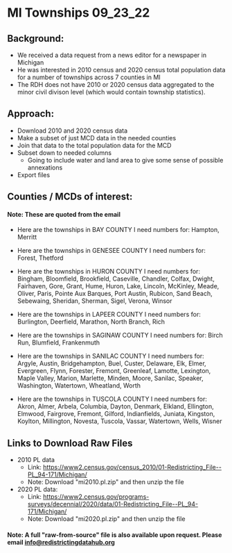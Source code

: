 # MI Townships 09_23_22

## Background:
- We received a data request from a news editor for a newspaper in Michigan
- He was interested in 2010 census and 2020 census total population data for a number of townships across 7 counties in MI
- The RDH does not have 2010 or 2020 census data aggregated to the minor civil divison level (which would contain township statistics).

## Approach:
- Download 2010 and 2020 census data
- Make a subset of just MCD data in the needed counties
- Join that data to the total population data for the MCD
- Subset down to needed columns
    - Going to include water and land area to give some sense of possible annexations
- Export files

## Counties / MCDs of interest:
#### Note: These are quoted from the email
- Here are the townships in BAY COUNTY I need numbers for: 
Hampton, Merritt

- Here are the townships in GENESEE COUNTY I need numbers for:
Forest, Thetford

- Here are the townships in HURON COUNTY I need numbers for:
Bingham, Bloomfield, Brookfield, Caseville, Chandler, Colfax, Dwight, Fairhaven, Gore, Grant, Hume, Huron, Lake, Lincoln, McKinley, Meade, Oliver, Paris, Pointe Aux Barques, Port Austin, Rubicon, Sand Beach, Sebewaing, Sheridan, Sherman, Sigel, Verona, Winsor

- Here are the townships in LAPEER COUNTY I need numbers for: 
Burlington, Deerfield, Marathon, North Branch, Rich

- Here are the townships in SAGINAW COUNTY I need numbers for: Birch Run, Blumfield, Frankenmuth

- Here are the townships in SANILAC COUNTY I need numbers for:
Argyle, Austin, Bridgehampton, Buel, Custer, Delaware, Elk, Elmer, Evergreen, Flynn, Forester, Fremont, Greenleaf, Lamotte, Lexington, Maple Valley, Marion, Marlette, Minden, Moore, Sanilac, Speaker, Washington, Watertown, Wheatland, Worth

- Here are the townships in TUSCOLA COUNTY I need numbers for:
Akron, Almer, Arbela, Columbia, Dayton, Denmark, Elkland, Ellington, Elmwood, Fairgrove, Fremont, Gilford, Indianfields, Juniata, Kingston, Koylton, Millington, Novesta, Tuscola, Vassar, Watertown, Wells, Wisner

## Links to Download Raw Files
- 2010 PL data
    - Link: https://www2.census.gov/census_2010/01-Redistricting_File--PL_94-171/Michigan/
    - Note: Download "mi2010.pl.zip" and then unzip the file
- 2020 PL data:
    - Link: https://www2.census.gov/programs-surveys/decennial/2020/data/01-Redistricting_File--PL_94-171/Michigan/
    - Note: Download "mi2020.pl.zip" and then unzip the file

#### Note: A full "raw-from-source" file is also available upon request. Please email info@redistrictingdatahub.org
